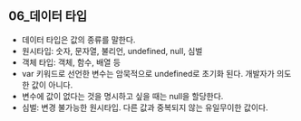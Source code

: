 ## 06_데이터 타입

- 데이터 타입은 값의 종류를 말한다.
- 원시타입: 숫자, 문자열, 불리언, undefined, null, 심벌
- 객체 타입: 객체, 함수, 배열 등
- var 키워드로 선언한 변수는 암묵적으로 undefined로 초기화 된다. 개발자가 의도한 값이 아니다.
- 변수에 값이 없다는 것을 명시하고 싶을 때는 null을 할당한다.
- 심벌: 변경 불가능한 원시타입. 다른 값과 중복되지 않는 유일무이한 값이다.
